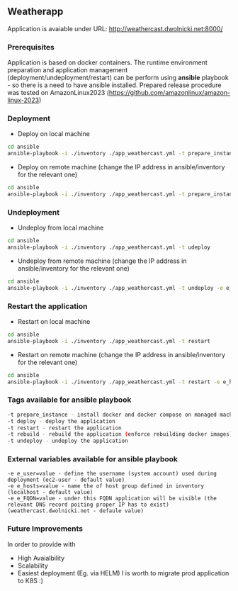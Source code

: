 ## Weatherapp

Application is avaiable under URL: http://weathercast.dwolnicki.net:8000/


### Prerequisites

Application is based on docker containers.
The runtime environment preparation and application management (deployment/undeployment/restart) can be perform using **ansible** playbook - so there is a need to have ansible installed.
Prepared release procedure was tested on AmazonLinux2023 (https://github.com/amazonlinux/amazon-linux-2023) 

### Deployment

* Deploy on local machine
```bash
cd ansible
ansible-playbook -i ./inventory ./app_weathercast.yml -t prepare_instance,deploy
```
* Deploy on remote machine (change the IP address in ansible/inventory for the relevant one)
```bash
cd ansible
ansible-playbook -i ./inventory ./app_weathercast.yml -t prepare_instance,deploy -e e_hosts=aws_docker --key path_to_private_ssh_key
```
### Undeployment

* Undeploy from local machine
```bash
cd ansible
ansible-playbook -i ./inventory ./app_weathercast.yml -t udeploy
```
* Undeploy from remote machine (change the IP address in ansible/inventory for the relevant one)
```bash
cd ansible
ansible-playbook -i ./inventory ./app_weathercast.yml -t undeploy -e e_hosts=aws_docker --key path_to_private_ssh_key
```

### Restart the application
* Restart on local machine
```bash
cd ansible
ansible-playbook -i ./inventory ./app_weathercast.yml -t restart
```
* Restart on remote machine (change the IP address in ansible/inventory for the relevant one)
```bash
cd ansible
ansible-playbook -i ./inventory ./app_weathercast.yml -t restart -e e_hosts=aws_docker --key path_to_private_ssh_key
```
### Tags available for ansible playbook
```bash
-t prepare_instance - install docker and docker compose on managed machine
-t deploy - deploy the application
-t restart - restart the application
-t rebuild - rebuild the application (enforce rebuilding docker images)
-t undeploy - undeploy the application
```

### External variables available for ansible playbook
```
-e e_user=value - define the username (system account) used during deployment (ec2-user - default value)
-e e_hosts=value - name the of host group defined in inventory (localhost - default value)
-e e_FQDN=value - under this FQDN application will be visible (the relevant DNS record poiting proper IP has to exist) (weathercast.dwolnicki.net - defaule value) 
```

### Future Improvements
In order to provide with
* High Avaialbility
* Scalability
* Easiest deployment (Eg. via HELM)
I is worth to migrate prod application to K8S :)


